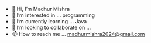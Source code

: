- 👋 Hi, I’m Madhur Mishra
- 👀 I’m interested in ... programming 
- 🌱 I’m currently learning ... Java
- 💞️ I’m looking to collaborate on ... 
- 📫 How to reach me ... madhurmishra2024@gmail.com

<!---
madhurAgate2084/madhurAgate2084 is a ✨ special ✨ repository because its `README.md` (this file) appears on your GitHub profile.
You can click the Preview link to take a look at your changes.
--->
